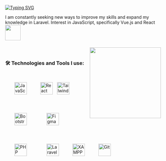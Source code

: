 [![Typing SVG](https://readme-typing-svg.herokuapp.com?font=Inconsolata&pause=1000&color=1E3D59&background=F5F0E100&width=435&lines=Hello!+I'm+Lin+Khant+Ko)](https://git.io/typing-svg)

I am constantly seeking new ways to improve my skills and expand my knowledge in Laravel. Interest in JavaScript, specifically Vue.js and React
<img src="https://media.giphy.com/media/mGcNjsfWAjY5AEZNw6/giphy.gif" width="50">

### <img align='right' src="https://media3.giphy.com/media/qgQUggAC3Pfv687qPC/giphy.gif?cid=ecf05e4700ur1h59cekpt37jgaf2i1zgtrcl1w2jz33ox7mh&rid=giphy.gif&ct=g" width="230">

<br>

### :hammer_and_wrench: Technologies and Tools I use:
<p align="left">
<img style="margin: 30px" src="https://profilinator.rishav.dev/skills-assets/javascript-original.svg" alt="JavaScript" height="40" /> 
<img style="margin: 10px" src="https://profilinator.rishav.dev/skills-assets/react-original-wordmark.svg" alt="React" height="40" />
<img src="https://raw.githubusercontent.com/danielcranney/readme-generator/main/public/icons/skills/tailwindcss-colored.svg" width="40" height="40" alt="TailwindCSS" />
<img style="margin: 30px" src="https://profilinator.rishav.dev/skills-assets/bootstrap-plain.svg" alt="Bootstrap" height="40" />  
<img style="margin: 30px" src="https://profilinator.rishav.dev/skills-assets/figma-icon.svg" alt="Figma" height="40" /> 
<img style="margin: 30px" src="https://profilinator.rishav.dev/skills-assets/php-original.svg" alt="PHP" height="40" />  
<img style="margin: 30px" src="https://profilinator.rishav.dev/skills-assets/laravel-plain-wordmark.svg" alt="Laravel" height="40" />  
<img style="margin: 10px" src="https://profilinator.rishav.dev/skills-assets/xampp.png" alt="XAMPP" height="40" />  
<img style="margin: 30px" src="https://profilinator.rishav.dev/skills-assets/git-scm-icon.svg" alt="Git" height="40" />
</p>

<!---
linkhantko/linkhantko is a ✨ special ✨ repository because its `README.md` (this file) appears on your GitHub profile.
You can click the Preview link to take a look at your changes.
--->

